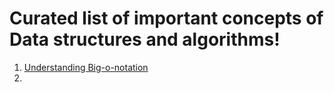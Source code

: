 # Curated list of important concepts of Data structures and algorithms! 
1. <a href="https://www.topcoder.com/blog/learning-understanding-big-o-notation/">Understanding Big-o-notation</a>
2.
